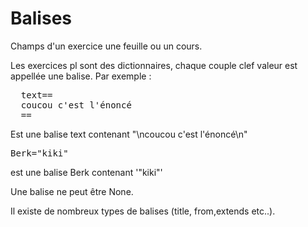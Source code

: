 
# Balises

Champs d'un exercice une feuille ou un cours.

Les exercices pl sont des dictionnaires, chaque couple clef valeur est appellée une balise. Par exemple :
<pre>
  text==
  coucou c'est l'énoncé
  ==
</pre>

Est une balise text contenant "\ncoucou c'est l'énoncé\n"

<pre>
Berk="kiki"
</pre>
est une balise Berk contenant '"kiki"'

Une balise ne peut être None.  

Il existe de nombreux types de balises (title, from,extends etc..).


<!---
Author : DR
Validator : TODO
-->
